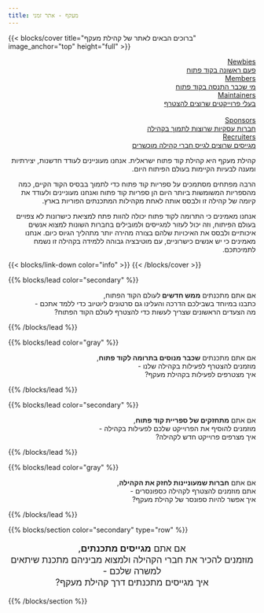 ```yaml
---
title: מעקף - אתר זמני
---
```


{{< blocks/cover title="ברוכים הבאים לאתר של קהילת מעקף" image_anchor="top" height="full" >}}

<div dir="rtl">
  <a class="btn btn-lg btn-primary me-3 mb-4" href="/newbies/">
    Newbies<br>
    פעם ראשונה בקוד פתוח<br>
    <i class="fas fa-arrow-alt-circle-left ms-2"></i>
  </a>

  <a class="btn btn-lg btn-primary me-3 mb-4" href="/members/">
    Members<br>
  מי שכבר התנסה בקוד פתוח<br>
    <i class="fas fa-arrow-alt-circle-left ms-2"></i>
  </a>

  <a class="btn btn-lg btn-primary me-3 mb-4" href="/maintainers/">
    Maintainers<br>
  בעלי פרוייקטים שרוצים להצטרף<br>
    <i class="fas fa-arrow-alt-circle-left ms-2"></i>
  </a>
    
  <br>
  
  <a class="btn btn-lg btn-primary me-3 mb-4" href="/sponsors/">
    Sponsors<br>
  חברות עסקיות שרוצות לתמוך בקהילה<br>
    <i class="fas fa-arrow-alt-circle-left ms-2"></i>
    <a class="btn btn-lg btn-primary me-3 mb-4" href="/recruiters/">
    Recruiters<br>
  מגייסים שרוצים לגייס חברי קהילה מוכשרים<br>
    <i class="fas fa-arrow-alt-circle-left ms-2"></i>
  </a>

קהילת מעקף היא קהילת קוד פתוח ישראלית. אנחנו מעוניינים לעודד חדשנות, יצירתיות ומענה לבעיות הקיימות בעולם הפיתוח היום.

הרבה מפתחים מסתמכים על ספריות קוד פתוח כדי לתמוך בבסיס הקוד הקיים, כמה מהספריות המשומשות ביותר היום הן ספריות קוד פתוח ואנחנו מעוניינים ולעודד את קיומה של קהילה זו ולבסס אותה לאחת מקהילות המתכנתים הפוריות בארץ.

אנחנו מאמינים כי התרומה לקוד פתוח יכולה להוות פתח למציאת כישרונות לא צפויים בעולם הפיתוח, וזה יכול לעזור למגייסים ולמובילים בחברות השונות למצוא אנשים איכותיים ולבסס את האיכויות שלהם בצורה מהירה יותר מתהליך הגיוס כיום. אנחנו מאמינים כי יש אנשים כישרוניים, עם מוטיבציה גבוהה ללמידה בקהילה זו נשמח לתמיכתכם.

</div>

{{< blocks/link-down color="info" >}}
{{< /blocks/cover >}}

{{% blocks/lead color="secondary" %}}
<div dir="rtl">

אם אתם מתכנתים <b>ממש חדשים </b> לעולם הקוד הפתוח, <br> 
כתבנו במיוחד בשבילכם הדרכה והעלינו גם סרטונים ליוטיוב כדי ללמד אתכם - <br>
מה הצעדים הראשונים שצריך לעשות כדי להצטרף לעולם הקוד הפתוח?

</div>
{{% /blocks/lead %}}

{{% blocks/lead color="gray" %}}
<div dir="rtl">

אם אתם מתכנתים <b>שכבר מנוסים בתרומה לקוד פתוח</b>, <br> 
מוזמנים להצטרף לפעילות בקהילה שלנו - <br>
איך מצטרפים לפעילות בקהילת מעקף?
</div>

{{% /blocks/lead %}}

{{% blocks/lead color="secondary" %}}
<div dir="rtl">

אם אתם <b>מתחזקים של ספריית קוד פתוח</b>, <br> 
מוזמנים להוסיף את הפרוייקט שלכם לפעילות בקהילה - <br>
איך מצרפים פרוייקט חדש לקהילה?
</div>

{{% /blocks/lead %}}

{{% blocks/lead color="gray" %}}
<div dir="rtl">

אם אתם <b>חברות שמעוניינות לחזק את הקהילה</b>, <br>
אתם מוזמנים להצטרף לקהילה כספונסרים - <br>
איך אפשר להיות ספונסר של קהילת מעקף?
</div>

{{% /blocks/lead %}}

{{% blocks/section color="secondary" type="row" %}}

<div dir = "rtl"  style ="text-align: center; font-size: 130%">

אם אתם <b>מגייסים מתכנתים</b>, <br>
מוזמנים להכיר את חברי הקהילה ולמצוא מביניהם מתכנת שיתאים למשרה שלכם - <br>
איך מגייסים מתכנתים דרך קהילת מעקף?
</div>
{{% /blocks/section %}}